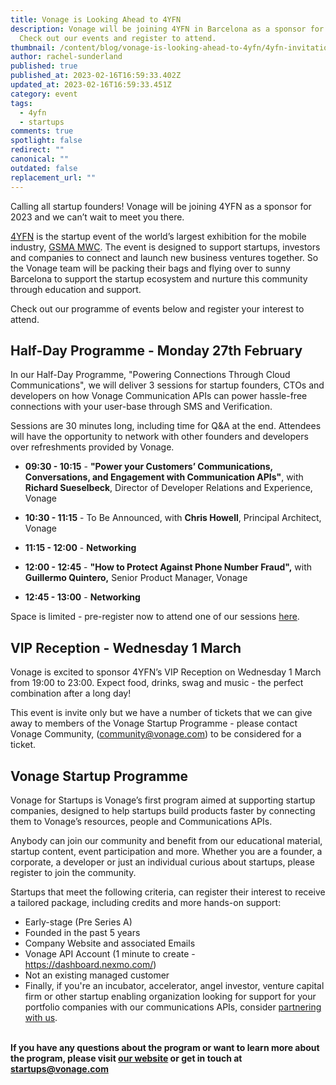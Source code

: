 ```yaml
---
title: Vonage is Looking Ahead to 4YFN
description: Vonage will be joining 4YFN in Barcelona as a sponsor for 2023.
  Check out our events and register to attend.
thumbnail: /content/blog/vonage-is-looking-ahead-to-4yfn/4yfn-invitation_blog-header.png
author: rachel-sunderland
published: true
published_at: 2023-02-16T16:59:33.402Z
updated_at: 2023-02-16T16:59:33.451Z
category: event
tags:
  - 4yfn
  - startups
comments: true
spotlight: false
redirect: ""
canonical: ""
outdated: false
replacement_url: ""
---
```

Calling all startup founders! Vonage will be joining 4YFN as a sponsor for 2023 and we can’t wait to meet you there. 

[4YFN](http://4yfn.com) is the startup event of the world’s largest exhibition for the mobile industry, [GSMA MWC](https://www.mwcbarcelona.com/). The event is designed to support startups, investors and companies to connect and launch new business ventures together. So the Vonage team will be packing their bags and flying over to sunny Barcelona to support the startup ecosystem and nurture this community through education and support.

Check out our programme of events below and register your interest to attend.

## Half-Day Programme - Monday 27th February

In our Half-Day Programme, "Powering Connections Through Cloud Communications", we will deliver 3 sessions for startup founders, CTOs and developers on how Vonage Communication APIs can power hassle-free connections with your user-base through SMS and Verification. 

Sessions are 30 minutes long, including time for Q&A at the end. Attendees will have the opportunity to network with other founders and developers over refreshments provided by Vonage.

* **09:30 - 10:15** - **"Power your Customers’ Communications, Conversations, and Engagement with Communication APIs"**, with **Richard Sueselbeck**, Director of Developer Relations and Experience, Vonage


* **10:30 - 11:15** - To Be Announced, with **Chris Howell**, Principal Architect, Vonage 
* **11:15 - 12:00** - **Networking**  
* **12:00 - 12:45** - **"How to Protect Against Phone Number Fraud",** with **Guillermo Quintero,** Senior Product Manager, Vonage
* **12:45 - 13:00** - **Networking**

Space is limited - pre-register now to attend one of our sessions [here](https://www.4yfn.com/session/powering-connections-through-cloud-communications/).

## VIP Reception - Wednesday 1 March

Vonage is excited to sponsor 4YFN’s VIP Reception on Wednesday 1 March from 19:00 to 23:00. Expect food, drinks, swag and music - the perfect combination after a long day!

This event is invite only but we have a number of tickets that we can give away to members of the Vonage Startup Programme - please contact Vonage Community, (community@vonage.com) to be considered for a ticket. 

## Vonage Startup Programme

Vonage for Startups is Vonage’s first program aimed at supporting startup companies, designed to help startups build products faster by connecting them to Vonage’s resources, people and Communications APIs.

Anybody can join our community and benefit from our educational material, startup content, event participation and more. Whether you are a founder, a corporate, a developer or just an individual curious about startups, please register to join the community.

Startups that meet the following criteria, can register their interest to receive a tailored package, including credits and more hands-on support:

* Early-stage (Pre Series A)
* Founded in the past 5 years
* Company Website and associated Emails
* Vonage API Account (1 minute to create - https://dashboard.nexmo.com/)
* Not an existing managed customer
* Finally, if you're an incubator, accelerator, angel investor, venture capital firm or other startup enabling organization looking for support for your portfolio companies with our communications APIs, consider [partnering with us](https://airtable.com/shrfGCnFnxWCkJ4xI).

**\
If you have any questions about the program or want to learn more about the program, please visit [our website](https://developer.vonage.com/en/startups) or get in touch at startups@vonage.com**